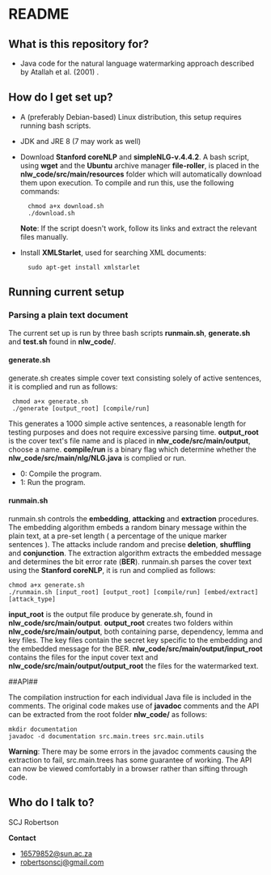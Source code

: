 # README #

## What is this repository for? ##

* Java code for the natural language watermarking approach described by Atallah et al. (2001) .

## How do I get set up? ##

* A (preferably Debian-based) Linux distribution, this setup requires running bash scripts.
* JDK and JRE 8 (7 may work as well)
* Download **Stanford coreNLP** and **simpleNLG-v.4.4.2**. A bash script, using **wget** and the **Ubuntu** archive manager **file-roller**, is placed in the **nlw_code/src/main/resources** folder
which will automatically download them upon execution. 
To compile and run this, use the following commands:

        chmod a+x download.sh
        ./download.sh

    **Note**: If the script doesn't work, follow its links and extract the relevant files manually.

* Install **XMLStarlet**, used for searching XML documents: 

        sudo apt-get install xmlstarlet

## Running current setup ##

### Parsing a plain text document ###
The current set up is run by three bash scripts **runmain.sh**, **generate.sh** and **test.sh** found in **nlw_code/**. 

#### generate.sh ###
generate.sh creates simple cover text consisting solely of active sentences, it is complied and run as follows:

     chmod a+x generate.sh
     ./generate [output_root] [compile/run]

This generates a 1000 simple active sentences, a reasonable length for testing purposes and does not require excessive parsing time. **output_root** is the cover text's file name and is placed in **nlw_code/src/main/output**, choose a name. **compile/run** is a binary flag which determine whether the **nlw_code/src/main/nlg/NLG.java** is complied or run.

* 0: Compile the program.
* 1: Run the program.

#### runmain.sh ####
runmain.sh controls the **embedding**, **attacking** and **extraction** procedures. The embedding algorithm embeds a random binary message within the plain text, at a pre-set length ( a percentage of the unique marker sentences ). The attacks include random and precise **deletion**, **shuffling** and **conjunction**. The extraction algorithm extracts the embedded message and determines the bit error rate (**BER**). runmain.sh parses the cover text using the **Stanford coreNLP**, it is run and complied as follows:
 
    chmod a+x generate.sh
    ./runmain.sh [input_root] [output_root] [compile/run] [embed/extract] [attack_type]

**input_root** is the output file produce by generate.sh, found in **nlw_code/src/main/output**. **output_root** creates two folders within **nlw_code/src/main/output**, both containing parse, dependency, lemma and key files. The key files contain the secret key specific to the embedding and the embedded message for the BER. **nlw_code/src/main/output/input_root** contains the files for the input cover text and **nlw_code/src/main/output/output_root** the files for the watermarked text.


##API##

The compilation instruction for each individual Java file is included in the comments. The original code makes use of **javadoc** comments and the API can be extracted from the root folder **nlw_code/** as follows:

    mkdir documentation
    javadoc -d documentation src.main.trees src.main.utils

**Warning**: There may be some errors in the javadoc comments causing the extraction to fail, src.main.trees has some guarantee of working. The API can now be viewed comfortably in a browser rather than sifting through code.

## Who do I talk to? ##

SCJ Robertson

**Contact**

* 16579852@sun.ac.za
* robertsonscj@gmail.com